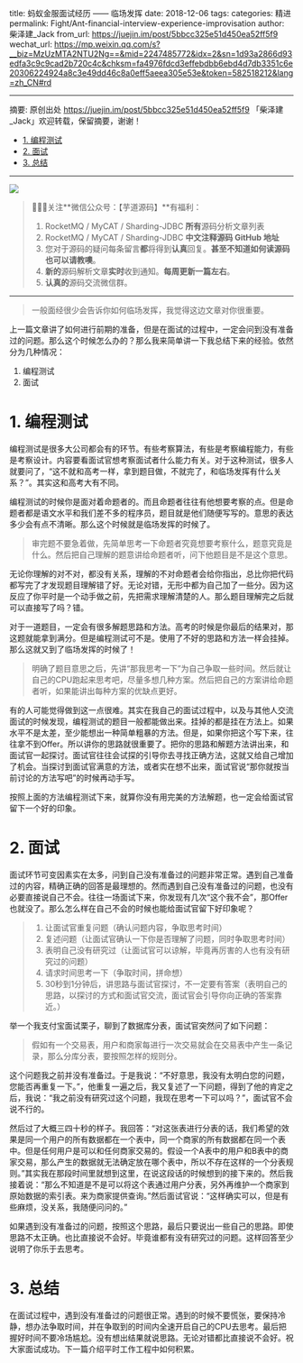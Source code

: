 title: 蚂蚁金服面试经历 —— 临场发挥
date: 2018-12-06
tags:
categories: 精进
permalink: Fight/Ant-financial-interview-experience-improvisation
author: 柴泽建_Jack
from_url: https://juejin.im/post/5bbcc325e51d450ea52ff5f9
wechat_url: https://mp.weixin.qq.com/s?__biz=MzUzMTA2NTU2Ng==&mid=2247485772&idx=2&sn=1d93a2866d93edfa3c9c9cad2b720c4c&chksm=fa4976fdcd3effebdbb6ebd4d7db3351c6e20306224924a8c3e49dd46c8a0eff5aeea305e53e&token=582518212&lang=zh_CN#rd

-------

摘要: 原创出处 https://juejin.im/post/5bbcc325e51d450ea52ff5f9 「柴泽建_Jack」欢迎转载，保留摘要，谢谢！

- [1. 编程测试](http://www.iocoder.cn/Fight/Ant-financial-interview-experience-improvisation/)
- [2. 面试](http://www.iocoder.cn/Fight/Ant-financial-interview-experience-improvisation/)
- [3. 总结](http://www.iocoder.cn/Fight/Ant-financial-interview-experience-improvisation/)

-------

![](http://www.iocoder.cn/images/common/wechat_mp_2017_07_31.jpg)

> 🙂🙂🙂关注**微信公众号：【芋道源码】**有福利：
> 1. RocketMQ / MyCAT / Sharding-JDBC **所有**源码分析文章列表
> 2. RocketMQ / MyCAT / Sharding-JDBC **中文注释源码 GitHub 地址**
> 3. 您对于源码的疑问每条留言**都**将得到**认真**回复。**甚至不知道如何读源码也可以请教噢**。
> 4. **新的**源码解析文章**实时**收到通知。**每周更新一篇左右**。
> 5. **认真的**源码交流微信群。

-------

> 一般面经很少会告诉你如何临场发挥，我觉得这边文章对你很重要。

上一篇文章讲了如何进行前期的准备，但是在面试的过程中，一定会问到没有准备过的问题。那么这个时候怎么办的？那么我来简单讲一下我总结下来的经验。依然分为几种情况：

1. 编程测试
2. 面试

# 1. 编程测试

编程测试是很多大公司都会有的环节。有些考察算法，有些是考察编程能力，有些是考察设计。内容要看面试官想考察面试者什么能力有关。对于这种测试，很多人就要问了，“这不就和高考一样，拿到题目做，不就完了，和临场发挥有什么关系？”。其实这和高考大有不同。

编程测试的时候你是面对着命题者的。而且命题者往往有他想要考察的点。但是命题者都是语文水平和我们差不多的程序员，题目就是他们随便写写的。意思的表达多少会有点不清晰。那么这个时候就是临场发挥的时候了。

> 审完题不要急着做，先简单思考一下命题者究竟想要考察什么，题意究竟是什么。然后把自己理解的题意讲给命题者听，问下他题目是不是这个意思。

无论你理解的对不对，都没有关系，理解的不对命题者会给你指出，总比你把代码都写完了才发现题目理解错了好。无论对错，无形中都为自己加了一些分。因为这反应了你平时是一个动手做之前，先把需求理解清楚的人。那么题目理解完之后就可以直接写了吗？错。

对于一道题目，一定会有很多解题思路和方法。高考的时候是你最后的结果对，那这题就能拿到满分。但是编程测试可不是。使用了不好的思路和方法一样会挂掉。那么这就又到了临场发挥的时候了！

> 明确了题目意思之后，先讲“那我思考一下”为自己争取一些时间。然后就让自己的CPU跑起来思考吧，尽量多想几种方案。然后把自己的方案讲给命题者听，如果能讲出每种方案的优缺点更好。

有的人可能觉得做到这一点很难。其实在我自己的面试过程中，以及与其他人交流面试的时候发现，编程测试的题目一般都能做出来。挂掉的都是挂在方法上。如果水平不是太差，至少能想出一种简单粗暴的方法。但是，如果你把这个写下来，往往拿不到Offer。所以讲你的思路就很重要了。把你的思路和解题方法讲出来，和面试官一起探讨。面试官往往会试探的引导你去寻找正确方法，这就又给自己增加了机会。当探讨到面试官满意的方法，或者实在想不出来，面试官说“那你就按当前讨论的方法写吧”的时候再动手写。

按照上面的方法编程测试下来，就算你没有用完美的方法解题，也一定会给面试官留下一个好的印象。

# 2. 面试

面试环节可变因素实在太多，问到自己没有准备过的问题非常正常。遇到自己准备过的内容，精确正确的回答是最理想的。然而遇到自己没有准备过的问题，也没有必要直接说自己不会。往往一场面试下来，你发现有几次“这个我不会”，那Offer也就没了。那么怎么样在自己不会的时候也能给面试官留下好印象呢？

> 1. 让面试官重复问题（确认问题内容，争取思考时间）
> 2. 复述问题（让面试官确认一下你是否理解了问题，同时争取思考时间）
> 3. 表明自己没有研究过（让面试官可以谅解，毕竟再厉害的人也有没有研究过的问题）
> 4. 请求时间思考一下（争取时间，拼命想）
> 5. 30秒到1分钟后，讲思路与面试官探讨，不一定要有答案（表明自己的思路，以探讨的方式和面试官交流，面试官会引导你向正确的答案靠近。）

举一个我支付宝面试栗子，聊到了数据库分表，面试官突然问了如下问题：

> 假如有一个交易表，用户和商家每进行一次交易就会在交易表中产生一条记录，那么分库分表，要按照怎样的规则分。

这个问题我之前并没有准备过。于是我说：“不好意思，我没有太明白您的问题，您能否再重复一下。”，他重复一遍之后，我又复述了一下问题，得到了他的肯定之后，我说：“我之前没有研究过这个问题，我现在思考一下可以吗？”，面试官不会说不行的。

然后过了大概三四十秒的样子。我回答：“对这张表进行分表的话，我们希望的效果是同一个用户的所有数据都在一个表中，同一个商家的所有数据都在同一个表中。但是任何用户是可以和任何商家交易的。假设一个A表中的用户和B表中的商家交易，那么产生的数据就无法确定放在哪个表中，所以不存在这样的一个分表规则。”其实我在那段时间里就想到这里，在说这段话的时候想到的接下来的。然后我接着说：“那么不知道是不是可以将这个表通过用户分表，另外再维护一个商家到原始数据的索引表。来为商家提供查询。”然后面试官说：“这样确实可以，但是有些麻烦，没关系，我随便问问的。”

如果遇到没有准备过的问题，按照这个思路，最后只要说出一些自己的思路。即使思路不太正确。也比直接说不会好。毕竟谁都有没有研究过的问题。这样回答至少说明了你乐于去思考。

# 3. 总结

在面试过程中，遇到没有准备过的问题很正常。遇到的时候不要慌张，要保持冷静，想办法争取时间，并在争取到的时间内全速开启自己的CPU去思考。最后把握好时间不要冷场尴尬。没有想出结果就说思路。无论对错都比直接说不会好。祝大家面试成功。下一篇介绍平时工作工程中如何积累。